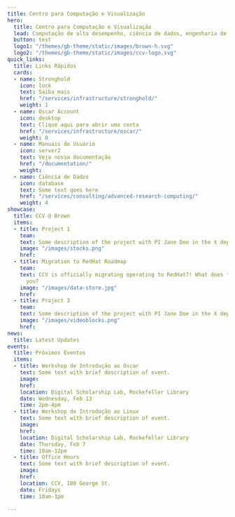 ```yaml
---
title: Centro para Computação e Visualização
hero:
  title: Centro para Computação e Visualização
  lead: Computação de alto desempenho, ciência de dados, engenharia de software de pesquisa e visualização na Brown University.
  button: test
  logo1: "/themes/gb-theme/static/images/brown-h.svg"
  logo2: "/themes/gb-theme/static/images/ccv-logo.svg"
quick_links:
  title: Links Rápidos
  cards:
  - name: Stronghold
    icon: lock
    text: Saiba mais
    href: "/services/infrastructure/stronghold/"
    weight: 1
  - name: Oscar Account
    icon: desktop
    text: Clique aqui para abrir uma conta
    href: "/services/infrastructure/oscar/"
    weight: 0
  - name: Manuais do Usuário
    icon: server2
    text: Veja nossa documentação
    href: "/documentation/"
    weight:
  - name: Ciência de Dados
    icon: database
    text: Some text goes here
    href: "/services/consulting/advanced-research-computing/"
    weight: 4
showcase:
  title: CCV @ Brown
  items:
  - title: Project 1
    team:
    text: Some description of the project with PI Jane Doe in the X department.
    image: "/images/stocks.png"
    href:
  - title: Migration to RedHat Roadmap
    team:
    text: CCV is officially migrating operating to RedHat7! What does this mean for
      you?
    image: "/images/data-store.jpg"
    href:
  - title: Project 3
    team:
    text: Some description of the project with PI Jane Doe in the X department.
    image: "/images/videoblocks.png"
    href:
news:
  title: Latest Updates
events:
  title: Próximos Eventos
  items:
  - title: Workshop de Introdução ao Oscar
    text: Some text with brief description of event.
    image:
    href:
    location: Digital Scholarship Lab, Rockefeller Library
    date: Wednesday, Feb 13
    time: 2pm-4pm
  - title: Workshop de Introdução ao Linux
    text: Some text with brief description of event.
    image:
    href:
    location: Digital Scholarship Lab, Rockefeller Library
    date: Thursday, Feb 7
    time: 10am-12pm
  - title: Office Hours
    text: Some text with brief description of event.
    image:
    href:
    location: CCV, 180 George St.
    date: Fridays
    time: 10am-1pm

---
```

